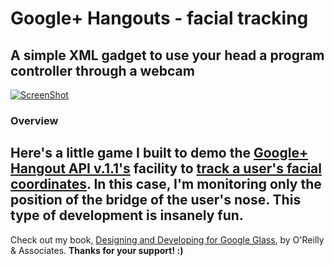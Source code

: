 # Google+ Hangouts - facial tracking
## A simple XML gadget to use your head a program controller through a webcam

[![ScreenShot](http://img.youtube.com/vi/hSCKyc4rj28/0.jpg)](http://youtu.be/hSCKyc4rj28)

### Overview

Here's a little game I built to demo the [Google+ Hangout API v.1.1's](https://developers.google.com/+/hangouts/api/) facility to [track a user's facial coordinates](https://developers.google.com/+/hangouts/api/gapi.hangout.av.effects). In this case, I'm monitoring only the position of the bridge of the user's nose. This type of development is insanely fun.
---

Check out my book, [Designing and Developing for Google Glass](http://www.amazon.com/Designing-Developing-Google-Glass-Differently/dp/1491946458), by O'Reilly & Associates. **Thanks for your support! :)**
